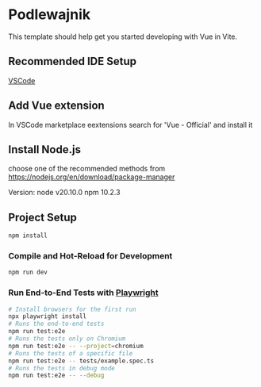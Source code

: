 # Podlewajnik

This template should help get you started developing with Vue in Vite.

## Recommended IDE Setup

[VSCode](https://code.visualstudio.com/)

## Add Vue extension

In VSCode marketplace eextensions search for 'Vue - Official' and install it

## Install Node.js

choose one of the recommended methods from https://nodejs.org/en/download/package-manager

Version:
node v20.10.0
npm 10.2.3


## Project Setup

```sh
npm install
```

### Compile and Hot-Reload for Development

```sh
npm run dev
```

### Run End-to-End Tests with [Playwright](https://playwright.dev)

```sh
# Install browsers for the first run
npx playwright install
# Runs the end-to-end tests
npm run test:e2e
# Runs the tests only on Chromium
npm run test:e2e -- --project=chromium
# Runs the tests of a specific file
npm run test:e2e -- tests/example.spec.ts
# Runs the tests in debug mode
npm run test:e2e -- --debug
```

